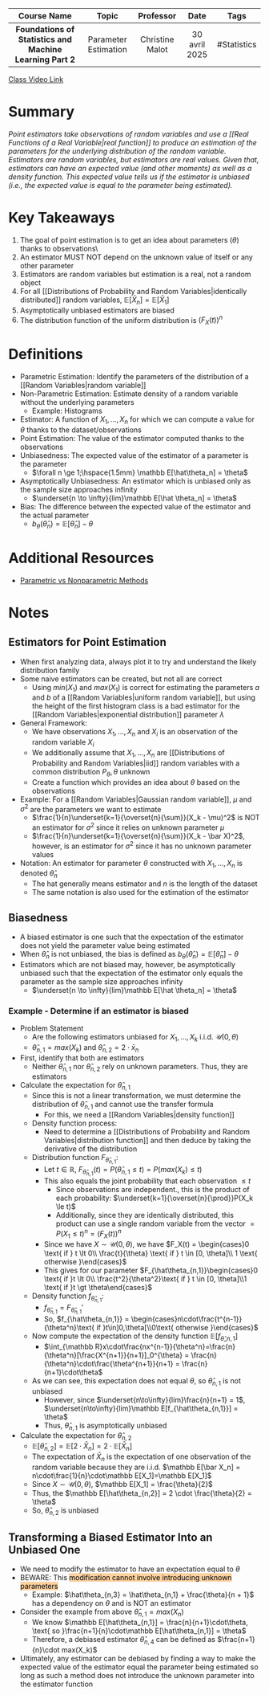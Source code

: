 |                        Course Name                        |        Topic         |    Professor    |     Date      |    Tags     |
| :-------------------------------------------------------: | :------------------: | :-------------: | :-----------: | :---------: |
| **Foundations of Statistics and Machine Learning Part 2** | Parameter Estimation | Christine Malot | 30 avril 2025 | #Statistics |

[Class Video Link](https://dstisas-my.sharepoint.com/personal/blaise_pascal_nuc_dsti_institute/_layouts/15/stream.aspx?id=%2Fpersonal%2Fblaise%5Fpascal%5Fnuc%5Fdsti%5Finstitute%2FDocuments%2FRecordings%2FA24%20%2D%20Common%20Link%20DS%5FDE%5FDA%2D20250430%5F085052%2DMeeting%20Recording%2Emp4&nav=eyJyZWZlcnJhbEluZm8iOnsicmVmZXJyYWxBcHAiOiJTdHJlYW1XZWJBcHAiLCJyZWZlcnJhbFZpZXciOiJTaGFyZURpYWxvZy1MaW5rIiwicmVmZXJyYWxBcHBQbGF0Zm9ybSI6IldlYiIsInJlZmVycmFsTW9kZSI6InZpZXcifX0&ga=1&referrer=StreamWebApp%2EWeb&referrerScenario=AddressBarCopied%2Eview%2Edbce762b%2Dd817%2D45a2%2Da676%2Dcacdf48cff7e)

# Summary
*Point estimators take observations of random variables and use a [[Real Functions of a Real Variable|real function]] to produce an estimation of the parameters for the underlying distribution of the random variable. Estimators are random variables, but estimators are real values. Given that, estimators can have an expected value (and other moments) as well as a density function. This expected value tells us if the estimator is unbiased (i.e., the expected value is equal to the parameter being estimated).*

# Key Takeaways
1. The goal of point estimation is to get an idea about parameters ($\theta$) thanks to observations\
2. An estimator MUST NOT depend on the unknown value of itself or any other parameter
3. Estimators are random variables but estimation is a real, not a random object
4. For all [[Distributions of Probability and Random Variables|identically distributed]] random variables, $\mathbb E[\bar X_n] = \mathbb E[\bar X_1]$
5. Asymptotically unbiased estimators are biased
6. The distribution function of the uniform distribution is $(F_X(t))^n$

# Definitions
- Parametric Estimation: Identify the parameters of the distribution of a [[Random Variables|random variable]]
- Non-Parametric Estimation: Estimate density of a random variable without the underlying parameters
	- Example: Histograms
- Estimator: A function of $X_1, \dots, X_n$ for which we can compute a value for $\theta$ thanks to the dataset/observations
- Point Estimation: The value of the estimator computed thanks to the observations
- Unbiasedness: The expected value of the estimator of a parameter is the parameter
	- $\forall n \ge 1;\hspace{1.5mm} \mathbb E[\hat\theta_n] = \theta$
- Asymptotically Unbiasedness: An estimator which is unbiased only as the sample size approaches infinity
	- $\underset{n \to \infty}{lim}\mathbb E[\hat \theta_n] = \theta$
- Bias: The difference between the expected value of the estimator and the actual parameter
	- $b_{\theta}(\hat\theta_n) = \mathbb E[\hat\theta_n] - \theta$

# Additional Resources
- [Parametric vs Nonparametric Methods](https://www.geeksforgeeks.org/difference-between-parametric-and-non-parametric-methods/)

# Notes
## Estimators for Point Estimation
- When first analyzing data, always plot it to try and understand the likely distribution family
- Some naive estimators can be created, but not all are correct
	- Using $min(X_1)$ and $max(X_1)$ is correct for estimating the parameters $a$ and $b$ of a [[Random Variables|uniform random variable]], but using the height of the first histogram class is a bad estimator for the [[Random Variables|exponential distribution]] parameter $\lambda$
- General Framework:
	- We have observations $X_1, \dots, X_n$ and $X_i$ is an observation of the random variable $X_i$
	- We additionally assume that $X_1, \dots, X_n$ are [[Distributions of Probability and Random Variables|iid]] random variables with a common distribution $P_{\theta}, \theta$ unknown
	- Create a function which provides an idea about $\theta$ based on the observations
- Example: For a [[Random Variables|Gaussian random variable]], $\mu$ and $\sigma^2$ are the parameters we want to estimate
	- $\frac{1}{n}\underset{k=1}{\overset{n}{\sum}}(X_k - \mu)^2$ is NOT an estimator for $\sigma^2$ since it relies on unknown parameter $\mu$
	- $\frac{1}{n}\underset{k=1}{\overset{n}{\sum}}(X_k - \bar X)^2$, however, is an estimator for $\sigma^2$ since it has no unknown parameter values
- Notation: An estimator for parameter $\theta$ constructed with $X_1, \dots, X_n$ is denoted $\hat \theta_n$
	- The hat generally means estimator and $n$ is the length of the dataset
	- The same notation is also used for the estimation of the estimator
## Biasedness
- A biased estimator is one such that the expectation of the estimator does not yield the parameter value being estimated
- When $\hat \theta_n$ is not unbiased, the bias is defined as $b_{\theta}(\hat\theta_n) = \mathbb E[\hat\theta_n]-\theta$
- Estimators which are not biased may, however, be asymptotically unbiased such that the expectation of the estimator only equals the parameter as the sample size approaches infinity
	- $\underset{n \to \infty}{lim}\mathbb E[\hat \theta_n] = \theta$
### Example - Determine if an estimator is biased
- Problem Statement
	- Are the following estimators unbiased for $X_1, \dots, X_k$ i.i.d. $\mathcal U(0, \theta)$
	- $\hat\theta_{n,1} = max(X_k)$ and $\hat\theta_{n,2}=2\cdot\bar x_n$
- First, identify that both are estimators
	- Neither $\hat\theta_{n,1}$ nor $\hat\theta_{n,2}$ rely on unknown parameters. Thus, they are estimators
- Calculate the expectation for $\hat\theta_{n,1}$
	- Since this is not a linear transformation, we must determine the distribution of $\hat\theta_{n,1}$ and cannot use the transfer formula
		- For this, we need a [[Random Variables|density function]]
	- Density function process:
		- Need to determine a [[Distributions of Probability and Random Variables|distribution function]] and then deduce by taking the derivative of the distribution
	- Distribution function $F_{\hat\theta_{n,1}}$:
		- Let $t \in \mathbb R$, $F_{\hat\theta_{n,1}}(t) = P(\hat\theta_{n,1} \le t) = P(max(X_k) \le t)$
		- This also equals the joint probability that each observation $\le t$
			- Since observations are independent., this is the product of each probability: $\underset{k=1}{\overset{n}{\prod}}P(X_k \le t)$
			- Additionally, since they are identically distributed, this product can use a single random variable from the vector $=P(X_1 \le t)^n = (F_X(t))^n$
		- Since we have $X \sim \mathcal U(0,\theta)$, we have $F_X(t) = \begin{cases}0 \text{ if } t \lt 0\\ \frac{t}{\theta} \text{ if } t \in [0, \theta]\\ 1 \text{ otherwise }\end{cases}$
		- This gives for our parameter $F_{\hat\theta_{n,1}}\begin{cases}0 \text{ if }t \lt 0\\ \frac{t^2}{\theta^2}\text{ if } t \in [0, \theta]\\1 \text{ if }t \gt \theta\end{cases}$
	- Density function $f_{\hat\theta_{n,1}}$:
		- $f_{\hat\theta_{n,1}} = F_{\hat\theta_{n,1}}'$
		- So, $f_{\hat\theta_{n,1}} = \begin{cases}n\cdot\frac{t^{n-1}}{\theta^n}\text{ if }t\in]0,\theta[\\0\text{ otherwise }\end{cases}$
	- Now compute the expectation of the density function $\mathbb E[f_{\hat\theta\_{n,1}}]$
		- $\int_{\mathbb R}x\cdot\frac{nx^{n-1}}{\theta^n}=\frac{n}{\theta^n}[\frac{X^{n+1}}{n+1}]_0^{\theta} = \frac{n}{\theta^n}\cdot\frac{\theta^{n+1}}{n+1} = \frac{n}{n+1}\cdot\theta$
	- As we can see, this expectation does not equal $\theta$, so $\hat\theta_{n,1}$ is not unbiased
		- However, since $\underset{n\to\infty}{lim}\frac{n}{n+1} = 1$, $\underset{n\to\infty}{lim}\mathbb E[f_{\hat\theta_{n,1}}] = \theta$
		- Thus, $\hat\theta_{n,1}$ is asymptotically unbiased
- Calculate the expectation for $\hat\theta_{n,2}$
	- $\mathbb E[\hat\theta_{n,2}] = \mathbb E[2\cdot \bar X_n] = 2 \cdot \mathbb E[\bar X_n]$
	- The expectation of $\bar X_n$ is the expectation of one observation of the random variable because they are i.i.d. $\mathbb E[\bar X_n] = n\cdot\frac{1}{n}\cdot\mathbb E[X_1]=\mathbb E[X_1]$
	- Since $X \sim \mathcal U(0, \theta)$, $\mathbb E[X_1] = \frac{\theta}{2}$
	- Thus, the $\mathbb E[\hat\theta_{n,2}] = 2 \cdot \frac{\theta}{2} = \theta$
	- So, $\hat\theta_{n,2}$ is unbiased
## Transforming a Biased Estimator Into an Unbiased One
- We need to modify the estimator to have an expectation equal to $\theta$
- BEWARE: This <mark style="background: #FFB86CA6;">modification cannot involve introducing unknown parameters</mark>
	- Example: $\hat\theta_{n,3} = \hat\theta_{n,1} + \frac{\theta}{n + 1}$ has a dependency on $\theta$ and is NOT an estimator
- Consider the example from above $\hat\theta_{n,1} = max(X_n)$
	- We know $\mathbb E[\hat\theta_{n,1}] = \frac{n}{n+1}\cdot\theta, \text{ so }\frac{n+1}{n}\cdot\mathbb E[\hat\theta_{n,1}] = \theta$
	- Therefore, a debiased estimator $\hat\theta_{n,4}$ can be defined as $\frac{n+1}{n}\cdot max(X_k)$
- Ultimately, any estimator can be debiased by finding a way to make the expected value of the estimator equal the parameter being estimated so long as such a method does not introduce the unknown parameter into the estimator function